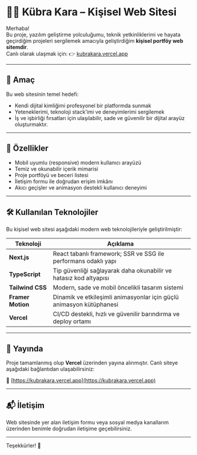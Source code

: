 # 👩‍💻 Kübra Kara – Kişisel Web Sitesi

Merhaba!  
Bu proje, yazılım geliştirme yolculuğumu, teknik yetkinliklerimi ve hayata geçirdiğim projeleri sergilemek amacıyla geliştirdiğim **kişisel portföy web sitemdir**.  
Canlı olarak ulaşmak için: 👉 [kubrakara.vercel.app](https://kubrakara.vercel.app/)

---

## 🎯 Amaç

Bu web sitesinin temel hedefi:
- Kendi dijital kimliğimi profesyonel bir platformda sunmak
- Yeteneklerimi, teknoloji stack'imi ve deneyimlerimi sergilemek
- İş ve işbirliği fırsatları için ulaşılabilir, sade ve güvenilir bir dijital arayüz oluşturmaktır.

---

## 🧩 Özellikler

- Mobil uyumlu (responsive) modern kullanıcı arayüzü
- Temiz ve okunabilir içerik mimarisi
- Proje portföyü ve beceri listesi
- İletişim formu ile doğrudan erişim imkânı
- Akıcı geçişler ve animasyon destekli kullanıcı deneyimi

---

## 🛠️ Kullanılan Teknolojiler

Bu kişisel web sitesi aşağıdaki modern web teknolojileriyle geliştirilmiştir:

| Teknoloji        | Açıklama                                                                 |
|------------------|--------------------------------------------------------------------------|
| **Next.js**       | React tabanlı framework; SSR ve SSG ile performans odaklı yapı          |
| **TypeScript**    | Tip güvenliği sağlayarak daha okunabilir ve hatasız kod altyapısı       |
| **Tailwind CSS**  | Modern, sade ve mobil öncelikli tasarım sistemi                         |
| **Framer Motion** | Dinamik ve etkileşimli animasyonlar için güçlü animasyon kütüphanesi    |
| **Vercel**        | CI/CD destekli, hızlı ve güvenilir barındırma ve deploy ortamı          |

---

## 🚀 Yayında

Proje tamamlanmış olup **Vercel** üzerinden yayına alınmıştır. Canlı siteye aşağıdaki bağlantıdan ulaşabilirsiniz:

🔗 [https://kubrakara.vercel.app](https://kubrakara.vercel.app)

---

## 📬 İletişim

Web sitesinde yer alan iletişim formu veya sosyal medya kanallarım üzerinden benimle doğrudan iletişime geçebilirsiniz.

---

Teşekkürler! 🙌
